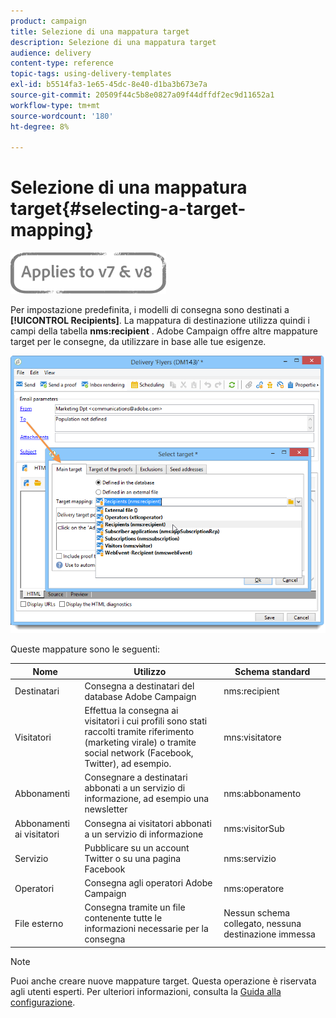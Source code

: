 ```yaml
---
product: campaign
title: Selezione di una mappatura target
description: Selezione di una mappatura target
audience: delivery
content-type: reference
topic-tags: using-delivery-templates
exl-id: b5514fa3-1e65-45dc-8e40-d1ba3b673e7a
source-git-commit: 20509f44c5b8e0827a09f44dffdf2ec9d11652a1
workflow-type: tm+mt
source-wordcount: '180'
ht-degree: 8%

---
```


# Selezione di una mappatura target{#selecting-a-target-mapping}

![](../../assets/common.svg)

Per impostazione predefinita, i modelli di consegna sono destinati a **[!UICONTROL Recipients]**. La mappatura di destinazione utilizza quindi i campi della tabella **nms:recipient** . Adobe Campaign offre altre mappature target per le consegne, da utilizzare in base alle tue esigenze.

![](assets/delivery_select_mapping.png)

Queste mappature sono le seguenti:

| Nome | Utilizzo | Schema standard |
|---|---|---|
| Destinatari | Consegna a destinatari del database Adobe Campaign | nms:recipient |
| Visitatori | Effettua la consegna ai visitatori i cui profili sono stati raccolti tramite riferimento (marketing virale) o tramite social network (Facebook, Twitter), ad esempio. | mns:visitatore |
| Abbonamenti | Consegnare a destinatari abbonati a un servizio di informazione, ad esempio una newsletter | nms:abbonamento |
| Abbonamenti ai visitatori | Consegna ai visitatori abbonati a un servizio di informazione | nms:visitorSub |
| Servizio | Pubblicare su un account Twitter o su una pagina Facebook | nms:servizio |
| Operatori | Consegna agli operatori Adobe Campaign | nms:operatore |
| File esterno | Consegna tramite un file contenente tutte le informazioni necessarie per la consegna | Nessun schema collegato, nessuna destinazione immessa |

>[!NOTE]
>
>Puoi anche creare nuove mappature target. Questa operazione è riservata agli utenti esperti. Per ulteriori informazioni, consulta la [Guida alla configurazione](../../configuration/using/target-mapping.md).
